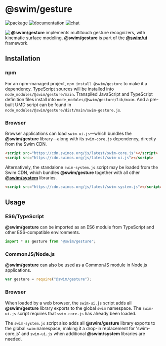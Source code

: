 # @swim/gesture

[![package](https://img.shields.io/npm/v/@swim/gesture.svg)](https://www.npmjs.com/package/@swim/gesture)
[![documentation](https://img.shields.io/badge/doc-TypeDoc-blue.svg)](https://docs.swimos.org/js/latest/modules/_swim_gesture.html)
[![chat](https://img.shields.io/badge/chat-Gitter-green.svg)](https://gitter.im/swimos/community)

<a href="https://www.swimos.org"><img src="https://docs.swimos.org/readme/marlin-blue.svg" align="left"></a>

**@swim/gesture** implements multitouch gesture recognizers, with kinematic
surface modeling.  **@swim/gesture** is part of the
[**@swim/ui**](https://github.com/swimos/swim/tree/master/swim-system-js/swim-ui-js/@swim/ui)
framework.

## Installation

### npm

For an npm-managed project, `npm install @swim/gesture` to make it a dependency.
TypeScript sources will be installed into `node_modules/@swim/gesture/main`.
Transpiled JavaScript and TypeScript definition files install into
`node_modules/@swim/gesture/lib/main`.  And a pre-built UMD script can
be found in `node_modules/@swim/gesture/dist/main/swim-gesture.js`.

### Browser

Browser applications can load `swim-ui.js`—which bundles the **@swim/gesture**
library—along with its `swim-core.js` dependency, directly from the Swim CDN.

```html
<script src="https://cdn.swimos.org/js/latest/swim-core.js"></script>
<script src="https://cdn.swimos.org/js/latest/swim-ui.js"></script>
```

Alternatively, the standalone `swim-system.js` script may be loaded
from the Swim CDN, which bundles **@swim/gesture** together with all other
[**@swim/system**](https://github.com/swimos/swim/tree/master/swim-system-js/@swim/system)
libraries.

```html
<script src="https://cdn.swimos.org/js/latest/swim-system.js"></script>
```

## Usage

### ES6/TypeScript

**@swim/gesture** can be imported as an ES6 module from TypeScript and other
ES6-compatible environments.

```typescript
import * as gesture from "@swim/gesture";
```

### CommonJS/Node.js

**@swim/gesture** can also be used as a CommonJS module in Node.js applications.

```javascript
var gesture = require("@swim/gesture");
```

### Browser

When loaded by a web browser, the `swim-ui.js` script adds all
**@swim/gesture** library exports to the global `swim` namespace.  The
`swim-ui.js` script requires that `swim-core.js` has already been loaded.

The `swim-system.js` script also adds all **@swim/gesture** library exports
to the global `swim` namespace, making it a drop-in replacement for
'swim-core.js' and `swim-ui.js` when additional **@swim/system**
libraries are needed.
